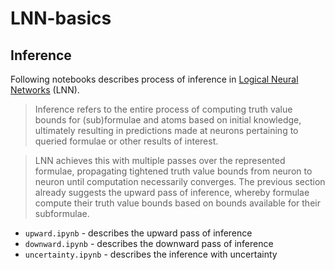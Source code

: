 # LNN-basics

## Inference
Following notebooks describes process of inference in [Logical Neural Networks](https://github.com/IBM/LNN) (LNN).

> Inference refers to the entire process of computing truth value bounds for (sub)formulae and atoms based on initial knowledge, ultimately resulting in predictions made at neurons pertaining to queried formulae or other results of interest. 

> LNN achieves this with multiple passes over the represented formulae, propagating tightened truth value bounds from neuron to neuron until computation necessarily converges. The previous section already suggests the upward pass of inference, whereby formulae compute their truth value bounds based on bounds available for their subformulae. 

* `upward.ipynb` - describes the upward pass of inference
* `downward.ipynb` - describes the downward pass of inference
* `uncertainty.ipynb` - describes the inference with uncertainty
